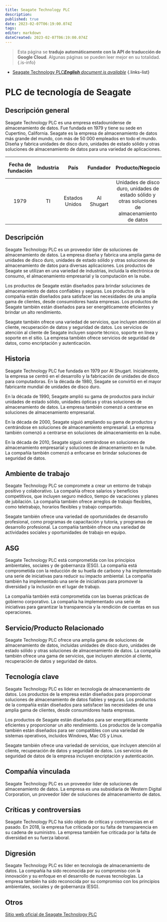 ```yaml
---
title: Seagate Technology PLC
description: 
published: true
date: 2023-02-07T06:19:00.074Z
tags: 
editor: markdown
dateCreated: 2023-02-07T06:19:00.074Z
---
```


> Esta página se **tradujo automáticamente con la API de traducción de Google Cloud**.
Algunas páginas se pueden leer mejor en su totalidad.{.is-info}



- [Seagate Technology PLC***English** document is available*](/en/Knowledge-base/Dictionary/Company/seagate-technology-plc)
{.links-list}


# PLC de tecnología de Seagate

## Descripción general

Seagate Technology PLC es una empresa estadounidense de almacenamiento de datos. Fue fundada en 1979 y tiene su sede en Cupertino, California. Seagate es la empresa de almacenamiento de datos más grande del mundo, con más de 50 000 empleados en todo el mundo. Diseña y fabrica unidades de disco duro, unidades de estado sólido y otras soluciones de almacenamiento de datos para una variedad de aplicaciones.

| Fecha de fundación | Industria | País | Fundador | Producto/Negocio | Número de empleados | Ubicación de la Sede | Sitio web de la empresa |
| :----------------: | :-----: | :----: | :----: | :--------------: | :----------------: | :-------------------------------------: | :--------------: |
| 1979 | TI | Estados Unidos | Al Shugart | Unidades de disco duro, unidades de estado sólido y otras soluciones de almacenamiento de datos | 50.000 | Cupertino, California | [Seagate.com](https://www.seagate.com/) |

## Descripción

Seagate Technology PLC es un proveedor líder de soluciones de almacenamiento de datos. La empresa diseña y fabrica una amplia gama de unidades de disco duro, unidades de estado sólido y otras soluciones de almacenamiento de datos para diversas aplicaciones. Los productos de Seagate se utilizan en una variedad de industrias, incluida la electrónica de consumo, el almacenamiento empresarial y la computación en la nube.

Los productos de Seagate están diseñados para brindar soluciones de almacenamiento de datos confiables y seguras. Los productos de la compañía están diseñados para satisfacer las necesidades de una amplia gama de clientes, desde consumidores hasta empresas. Los productos de Seagate también están diseñados para ser energéticamente eficientes y brindar un alto rendimiento.

Seagate también ofrece una variedad de servicios, que incluyen atención al cliente, recuperación de datos y seguridad de datos. Los servicios de atención al cliente de Seagate incluyen soporte técnico, soporte en línea y soporte en el sitio. La empresa también ofrece servicios de seguridad de datos, como encriptación y autenticación.

## Historia

Seagate Technology PLC fue fundada en 1979 por Al Shugart. Inicialmente, la empresa se centró en el desarrollo y la fabricación de unidades de disco para computadoras. En la década de 1980, Seagate se convirtió en el mayor fabricante mundial de unidades de disco duro.

En la década de 1990, Seagate amplió su gama de productos para incluir unidades de estado sólido, unidades ópticas y otras soluciones de almacenamiento de datos. La empresa también comenzó a centrarse en soluciones de almacenamiento empresarial.

En la década de 2000, Seagate siguió ampliando su gama de productos y centrándose en soluciones de almacenamiento empresarial. La empresa también comenzó a centrarse en soluciones de almacenamiento en la nube.

En la década de 2010, Seagate siguió centrándose en soluciones de almacenamiento empresarial y soluciones de almacenamiento en la nube. La compañía también comenzó a enfocarse en brindar soluciones de seguridad de datos.

## Ambiente de trabajo

Seagate Technology PLC se compromete a crear un entorno de trabajo positivo y colaborativo. La compañía ofrece salarios y beneficios competitivos, que incluyen seguro médico, tiempo de vacaciones y planes de jubilación. La compañía también ofrece arreglos de trabajo flexibles, como teletrabajo, horarios flexibles y trabajo compartido.

Seagate también ofrece una variedad de oportunidades de desarrollo profesional, como programas de capacitación y tutoría, y programas de desarrollo profesional. La compañía también ofrece una variedad de actividades sociales y oportunidades de trabajo en equipo.

## ASG

Seagate Technology PLC está comprometida con los principios ambientales, sociales y de gobernanza (ESG). La compañía está comprometida con la reducción de su huella de carbono y ha implementado una serie de iniciativas para reducir su impacto ambiental. La compañía también ha implementado una serie de iniciativas para promover la diversidad y la inclusión en el lugar de trabajo.

La compañía también está comprometida con las buenas prácticas de gobierno corporativo. La compañía ha implementado una serie de iniciativas para garantizar la transparencia y la rendición de cuentas en sus operaciones.

## Servicio/Producto Relacionado

Seagate Technology PLC ofrece una amplia gama de soluciones de almacenamiento de datos, incluidas unidades de disco duro, unidades de estado sólido y otras soluciones de almacenamiento de datos. La compañía también ofrece una gama de servicios, que incluyen atención al cliente, recuperación de datos y seguridad de datos.

## Tecnología clave

Seagate Technology PLC es líder en tecnología de almacenamiento de datos. Los productos de la empresa están diseñados para proporcionar soluciones de almacenamiento de datos fiables y seguras. Los productos de la compañía están diseñados para satisfacer las necesidades de una amplia gama de clientes, desde consumidores hasta empresas.

Los productos de Seagate están diseñados para ser energéticamente eficientes y proporcionar un alto rendimiento. Los productos de la compañía también están diseñados para ser compatibles con una variedad de sistemas operativos, incluidos Windows, Mac OS y Linux.

Seagate también ofrece una variedad de servicios, que incluyen atención al cliente, recuperación de datos y seguridad de datos. Los servicios de seguridad de datos de la empresa incluyen encriptación y autenticación.

## Compañía vinculada

Seagate Technology PLC es un proveedor líder de soluciones de almacenamiento de datos. La empresa es una subsidiaria de Western Digital Corporation, un proveedor líder de soluciones de almacenamiento de datos.

## Críticas y controversias

Seagate Technology PLC ha sido objeto de críticas y controversias en el pasado. En 2018, la empresa fue criticada por su falta de transparencia en su cadena de suministro. La empresa también fue criticada por la falta de diversidad en su fuerza laboral.

## Digresión

Seagate Technology PLC es líder en tecnología de almacenamiento de datos. La compañía ha sido reconocida por su compromiso con la innovación y su enfoque en el desarrollo de nuevas tecnologías. La empresa también ha sido reconocida por su compromiso con los principios ambientales, sociales y de gobernanza (ESG).

## Otros

[Sitio web oficial de Seagate Technology PLC](https://www.seagate.com/)
